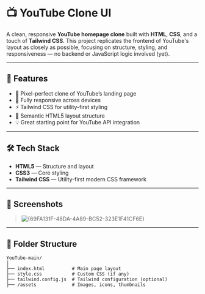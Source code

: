 # 📺 YouTube Clone UI

A clean, responsive **YouTube homepage clone** built with **HTML**, **CSS**, and a touch of **Tailwind CSS**. This project replicates the frontend of YouTube's layout as closely as possible, focusing on structure, styling, and responsiveness — no backend or JavaScript logic involved (yet).

---

## 🚀 Features

- 🎨 Pixel-perfect clone of YouTube’s landing page
- 📱 Fully responsive across devices
- ⚡️ Tailwind CSS for utility-first styling
- 🧱 Semantic HTML5 layout structure
- 💡 Great starting point for YouTube API integration

---

## 🛠️ Tech Stack

- **HTML5** — Structure and layout
- **CSS3** — Core styling
- **Tailwind CSS** — Utility-first modern CSS framework

---

## 📸 Screenshots

>![{69FA131F-48DA-4A89-BC52-323E1F41CF6E}](https://github.com/user-attachments/assets/04fd513f-09f9-429c-8ea8-cef327f1e3c7)

---

## 📂 Folder Structure

```plaintext
YouTube-main/
│
├── index.html          # Main page layout
├── style.css           # Custom CSS (if any)
├── tailwind.config.js  # Tailwind configuration (optional)
├── /assets             # Images, icons, thumbnails

